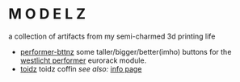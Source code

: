 # M O D E L Z

a collection of artifacts from my semi-charmed 3d printing life


* [performer-bttnz](performer-bttnz/) some taller/bigger/better(imho) buttons for the [westlicht performer](https://westlicht.github.io/performer/) eurorack module.
* [toidz](toidz/) toidz coffin _see also:_ [info page](https://edwardsharp.github.io/toidz/bno08xviz/)

